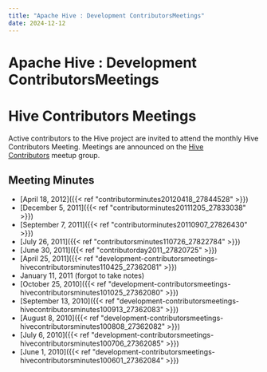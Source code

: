 ```yaml
---
title: "Apache Hive : Development ContributorsMeetings"
date: 2024-12-12
---
```










# Apache Hive : Development ContributorsMeetings






# Hive Contributors Meetings


Active contributors to the Hive project are invited to attend the monthly Hive Contributors Meeting. Meetings are announced on the [Hive Contributors](http://www.meetup.com/Hive-Contributors-Group/) meetup group.


## Meeting Minutes


* [April 18, 2012]({{< ref "contributorminutes20120418_27844528" >}})
* [December 5, 2011]({{< ref "contributorminutes20111205_27833038" >}})
* [September 7, 2011]({{< ref "contributorminutes20110907_27826430" >}})
* [July 26, 2011]({{< ref "contributorsminutes110726_27822784" >}})
* [June 30, 2011]({{< ref "contributorday2011_27820725" >}})
* [April 25, 2011]({{< ref "development-contributorsmeetings-hivecontributorsminutes110425_27362081" >}})
* January 11, 2011 (forgot to take notes)
* [October 25, 2010]({{< ref "development-contributorsmeetings-hivecontributorsminutes101025_27362080" >}})
* [September 13, 2010]({{< ref "development-contributorsmeetings-hivecontributorsminutes100913_27362083" >}})
* [August 8, 2010]({{< ref "development-contributorsmeetings-hivecontributorsminutes100808_27362082" >}})
* [July 6, 2010]({{< ref "development-contributorsmeetings-hivecontributorsminutes100706_27362085" >}})
* [June 1, 2010]({{< ref "development-contributorsmeetings-hivecontributorsminutes100601_27362084" >}})



 

 

